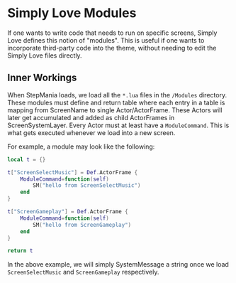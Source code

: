 # Simply Love Modules
If one wants to write code that needs to run on specific screens, Simply Love defines this notion of "modules". This is useful if one wants to incorporate third-party code into the theme, without needing to edit the Simply Love files directly.

## Inner Workings
When StepMania loads, we load all the `*.lua` files in the `/Modules` directory. These modules must define and return table where each entry in a table is mapping from ScreenName to single Actor/ActorFrame. These Actors will later get accumulated and added as child ActorFrames in ScreenSystemLayer. Every Actor must at least have a `ModuleCommand`. This is what gets executed whenever we load into a new screen.

For example, a module may look like the following:

```lua
local t = {}

t["ScreenSelectMusic"] = Def.ActorFrame {
    ModuleCommand=function(self)
        SM("hello from ScreenSelectMusic")
    end
}

t["ScreenGameplay"] = Def.ActorFrame {
    ModuleCommand=function(self)
        SM("hello from ScreenGameplay")
    end
}

return t
```

In the above example, we will simply SystemMessage a string once we load `ScreenSelectMusic` and `ScreenGameplay` respectively.